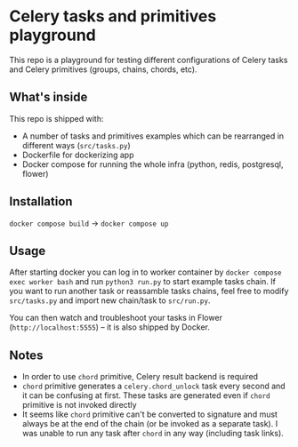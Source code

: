 # Celery tasks and primitives playground

This repo is a playground for testing different configurations of Celery tasks and Celery primitives (groups, chains,
chords, etc). 

## What's inside

This repo is shipped with:

* A number of tasks and primitives examples which can be rearranged in different ways (`src/tasks.py`)
* Dockerfile for dockerizing app
* Docker compose for running the whole infra (python, redis, postgresql, flower)

## Installation

`docker compose build` -> `docker compose up`

## Usage

After starting docker you can log in to worker container by `docker compose exec worker bash` and run `python3 run.py`
to start example tasks chain. If you want to run another task or reassamble tasks chains, feel free to modify 
`src/tasks.py` and import new chain/task to `src/run.py`.

You can then watch and troubleshoot your tasks in Flower (`http://localhost:5555`) – it is also shipped by Docker.

## Notes

* In order to use `chord` primitive, Celery result backend is required
* `chord` primitive generates a `celery.chord_unlock` task every second and it can be confusing at first. These tasks
  are generated even if `chord` primitive is not invoked directly
* It seems like `chord` primitive can't be converted to signature and must always be at the end of the chain (or be
  invoked as a separate task). I was unable to run any task after `chord` in any way (including task links).
